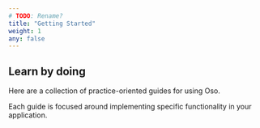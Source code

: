 ```yaml
---
# TODO: Rename?
title: "Getting Started"
weight: 1
any: false
---
```


## Learn by doing

Here are a collection of practice-oriented guides for using Oso.

Each guide is focused around implementing specific functionality in your application. 